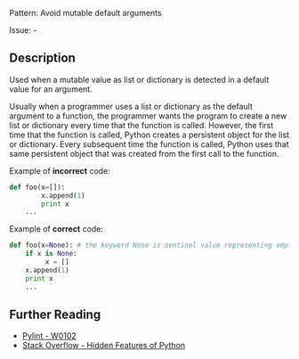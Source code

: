 Pattern: Avoid mutable default arguments

Issue: -

## Description

Used when a mutable value as list or dictionary is detected in a default value for an argument. 


Usually when a programmer uses a list or dictionary as the default argument to a function, the programmer wants the program to create a new list or dictionary every time that the function is called. However, the first time that the function is called, Python creates a persistent object for the list or dictionary. Every subsequent time the function is called, Python uses that same persistent object that was created from the first call to the function.


Example of **incorrect** code:

```python
def foo(x=[]):
        x.append(1)
        print x
    ...
```

Example of **correct** code:

```python
def foo(x=None): # the keyword None is sentinel value representing empty list
    if x is None:
         x = []
    x.append(1) 
    print x
    ...
```

## Further Reading

* [Pylint - W0102](http://pylint-messages.wikidot.com/messages:w0102)
* [Stack Overflow - Hidden Features of Python](http://stackoverflow.com/questions/101268/hidden-features-of-python#113198)
